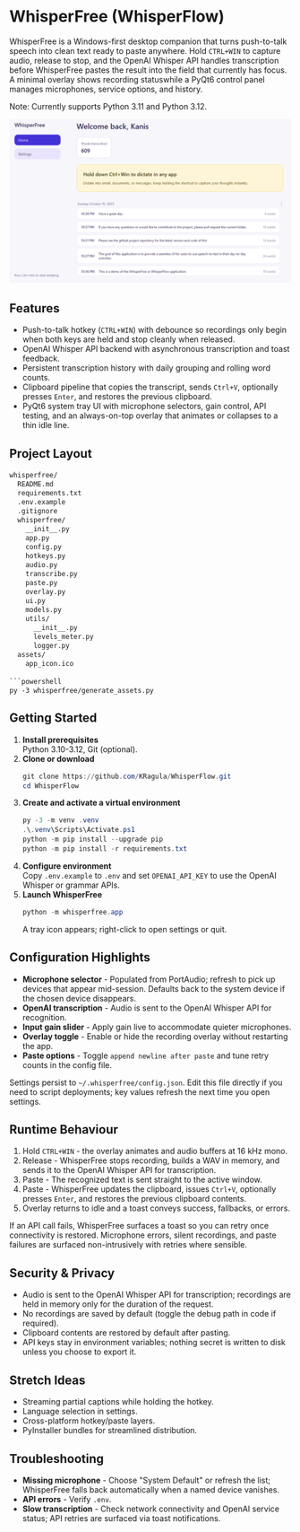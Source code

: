 # WhisperFree (WhisperFlow)

WhisperFree is a Windows-first desktop companion that turns push-to-talk speech into clean text ready to paste anywhere. Hold `CTRL+WIN` to capture audio, release to stop, and the OpenAI Whisper API handles transcription before WhisperFree pastes the result into the field that currently has focus. A minimal overlay shows recording statuswhile a PyQt6 control panel manages microphones, service options, and history.

Note: Currently supports Python 3.11 and Python 3.12. 

![Alt text](/assets/demo.png)

## Features
- Push-to-talk hotkey (`CTRL+WIN`) with debounce so recordings only begin when both keys are held and stop cleanly when released.
- OpenAI Whisper API backend with asynchronous transcription and toast feedback.
- Persistent transcription history with daily grouping and rolling word counts.
- Clipboard pipeline that copies the transcript, sends `Ctrl+V`, optionally presses `Enter`, and restores the previous clipboard.
- PyQt6 system tray UI with microphone selectors, gain control, API testing, and an always-on-top overlay that animates or collapses to a thin idle line.


## Project Layout
```
whisperfree/
  README.md
  requirements.txt
  .env.example
  .gitignore
  whisperfree/
    __init__.py
    app.py
    config.py
    hotkeys.py
    audio.py
    transcribe.py
    paste.py
    overlay.py
    ui.py
    models.py
    utils/
      __init__.py
      levels_meter.py
      logger.py
  assets/
    app_icon.ico

```powershell
py -3 whisperfree/generate_assets.py
```

## Getting Started
1. **Install prerequisites**  
   Python 3.10-3.12, Git (optional). 
2. **Clone or download**
   ```powershell
   git clone https://github.com/KRagula/WhisperFlow.git
   cd WhisperFlow
   ```
3. **Create and activate a virtual environment**
   ```powershell
   py -3 -m venv .venv
   .\.venv\Scripts\Activate.ps1
   python -m pip install --upgrade pip
   python -m pip install -r requirements.txt
   ```
4. **Configure environment**  
   Copy `.env.example` to `.env` and set `OPENAI_API_KEY` to use the OpenAI Whisper or grammar APIs.
5. **Launch WhisperFree**
   ```powershell
   python -m whisperfree.app
   ```
   A tray icon appears; right-click to open settings or quit.

## Configuration Highlights
- **Microphone selector** - Populated from PortAudio; refresh to pick up devices that appear mid-session. Defaults back to the system device if the chosen device disappears.
- **OpenAI transcription** - Audio is sent to the OpenAI Whisper API for recognition.
- **Input gain slider** - Apply gain live to accommodate quieter microphones.
- **Overlay toggle** - Enable or hide the recording overlay without restarting the app.
- **Paste options** - Toggle `append newline after paste` and tune retry counts in the config file.

Settings persist to `~/.whisperfree/config.json`. Edit this file directly if you need to script deployments; key values refresh the next time you open settings.

## Runtime Behaviour
1. Hold `CTRL+WIN` - the overlay animates and audio buffers at 16 kHz mono.
2. Release - WhisperFree stops recording, builds a WAV in memory, and sends it to the OpenAI Whisper API for transcription.
3. Paste - The recognized text is sent straight to the active window.
4. Paste - WhisperFree updates the clipboard, issues `Ctrl+V`, optionally presses `Enter`, and restores the previous clipboard contents.
5. Overlay returns to idle and a toast conveys success, fallbacks, or errors.

If an API call fails, WhisperFree surfaces a toast so you can retry once connectivity is restored. Microphone errors, silent recordings, and paste failures are surfaced non-intrusively with retries where sensible.

## Security & Privacy
- Audio is sent to the OpenAI Whisper API for transcription; recordings are held in memory only for the duration of the request.
- No recordings are saved by default (toggle the debug path in code if required).
- Clipboard contents are restored by default after pasting.
- API keys stay in environment variables; nothing secret is written to disk unless you choose to export it.

## Stretch Ideas
- Streaming partial captions while holding the hotkey.
- Language selection in settings.
- Cross-platform hotkey/paste layers.
- PyInstaller bundles for streamlined distribution.

## Troubleshooting
- **Missing microphone** - Choose "System Default" or refresh the list; WhisperFree falls back automatically when a named device vanishes.
- **API errors** - Verify `.env`.
- **Slow transcription** - Check network connectivity and OpenAI service status; API retries are surfaced via toast notifications.
